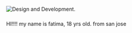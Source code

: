 ![Design and Development](https://github.com/fatimablack000-del.git).

###

HI!!!! my name is fatima, 18 yrs old. from san jose
